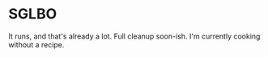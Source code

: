 # SGLBO

It runs, and that's already a lot. 
Full cleanup soon-ish. I'm currently cooking without a recipe.